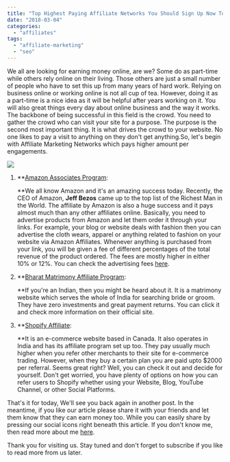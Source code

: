 ```yaml
---
title: "Top Highest Paying Affiliate Networks You Should Sign Up Now To Earn Money Online"
date: "2018-03-04"
categories: 
  - "affiliates"
tags: 
  - "affiliate-marketing"
  - "seo"
---
```


We all are looking for earning money online, are we? Some do as part-time while others rely online on their living. Those others are just a small number of people who have to set this up from many years of hard work. Relying on business online or working online is not all cup of tea. However, doing it as a part-time is a nice idea as it will be helpful after years working on it. You will also great things every day about online business and the way it works. The backbone of being successful in this field is the crowd. You need to gather the crowd who can visit your site for a purpose. The purpose is the second most important thing. It is what drives the crowd to your website. No one likes to pay a visit to anything on they don't get anything.So, let's begin with Affiliate Marketing Networks which pays higher amount per engagements.

[![](/posts/2018/03/images/17123251389_1881fb0ba2_k.jpg)](https://3.bp.blogspot.com/-iXdAcs9B9L8/WpxD2unl5nI/AAAAAAAANdU/Cm1OsoaCFLEqj0CErQBlMgLZ_NK0XRXhQCLcBGAs/s1600/17123251389_1881fb0ba2_k.jpg)

1. **[Amazon Associates Program](https://affiliate-program.amazon.in/):
    
    **We all know Amazon and it's an amazing success today. Recently, the CEO of Amazon, **Jeff Bezos** came up to the top list of the Richest Man in the World. The affiliate by Amazon is also a huge success and it pays almost much than any other affiliates online. Basically, you need to advertise products from Amazon and let them order it through your links. For example, your blog or website deals with fashion then you can advertise the cloth wears, apparel or anything related to fashion on your website via Amazon Affiliates. Whenever anything is purchased from your link, you will be given a fee of different percentages of the total revenue of the product ordered. The fees are mostly higher in either 10% or 12%. You can check the advertising fees [here](https://affiliate-program.amazon.in/welcome/compensation).
2. **[Bharat Matrimony Affiliate Program](http://profile.bharatmatrimony.com/matrimoney/index.php):
    
    **If you're an Indian, then you might be heard about it. It is a matrimony website which serves the whole of India for searching bride or groom. They have zero investments and great payment returns. You can click it and check more information on their official site.
3. **[Shopify Affiliate](https://www.shopify.in/affiliates):
    
    **It is an e-commerce website based in Canada. It also operates in India and has its affiliate program set up too. They pay usually much higher when you refer other merchants to their site for e-commerce trading. However, when they buy a certain plan you are paid upto $2000 per referral. Seems great right? Well, you can check it out and decide for yourself. Don't get worried, you have plenty of options on how you can refer users to Shopify whether using your Website, Blog, YouTube Channel, or other Social Platforms.

That's it for today, We'll see you back again in another post. In the meantime, if you like our article please share it with your friends and let them know that they can earn money too. While you can easily share by pressing our social icons right beneath this article. If you don't know me, then read more about me [here](https://sastaeinstein.com/p/about.html).

Thank you for visiting us. Stay tuned and don't forget to subscribe if you like to read more from us later.

